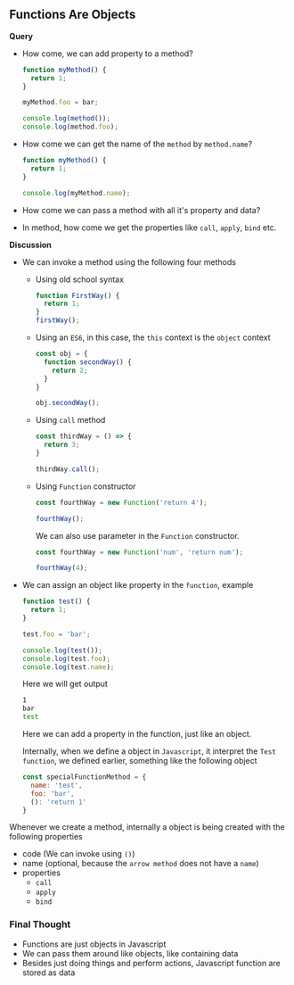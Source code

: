## Functions Are Objects

**Query**

- How come, we can add property to a method?

  ```js
  function myMethod() {
    return 1;
  }

  myMethod.foo = bar;

  console.log(method());
  console.log(method.foo);
  ```

- How come we can get the name of the `method` by `method.name`?

  ```js
  function myMethod() {
    return 1;
  }

  console.log(myMethod.name);
  ```

- How come we can pass a method with all it's property and data?
- In method, how come we get the properties like `call`, `apply`, `bind` etc.

**Discussion**

- We can invoke a method using the following four methods

  - Using old school syntax
    ```js
    function FirstWay() {
      return 1;
    }
    firstWay();
    ```
  - Using an `ES6`, in this case, the `this` context is the `object` context

    ```js
    const obj = {
      function secondWay() {
        return 2;
      }
    }

    obj.secondWay();
    ```

  - Using `call` method

    ```js
    const thirdWay = () => {
      return 3;
    }

    thirdWay.call();
    ```

  - Using `Function` constructor

    ```js
    const fourthWay = new Function('return 4');

    fourthWay();
    ```

    We can also use parameter in the `Function` constructor.

    ```js
    const fourthWay = new Function('num', 'return num');

    fourthWay(4);
    ```

- We can assign an object like property in the `function`, example

  ```js
  function test() {
    return 1;
  }

  test.foo = 'bar';

  console.log(test());
  console.log(test.foo);
  console.log(test.name);
  ```

  Here we will get output

  ```bash
  1
  bar
  test
  ```

  Here we can add a property in the function, just like an object.

  Internally, when we define a object in `Javascript`, it interpret the `Test function`, we defined earlier, something like the following object

  ```js
  const specialFunctionMethod = {
    name: 'test',
    foo: 'bar',
    (): 'return 1'
  }
  ```

Whenever we create a method, internally a object is being created with the following properties

- code (We can invoke using `()`)
- name (optional, because the `arrow method` does not have a `name`)
- properties
  - `call`
  - `apply`
  - `bind`

### Final Thought

- Functions are just objects in Javascript
- We can pass them around like objects, like containing data
- Besides just doing things and perform actions, Javascript function are stored as data
